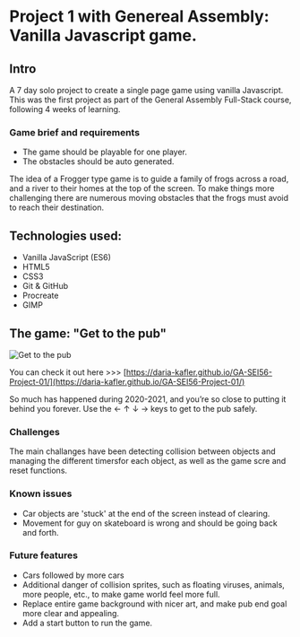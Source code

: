 # Project 1 with Genereal Assembly: Vanilla Javascript game.

## Intro
A 7 day solo project to create a single page game using vanilla Javascript. This was the first project as part of the General Assembly Full-Stack course, following 4 weeks of learning.

### Game brief and requirements
* The game should be playable for one player.
* The obstacles should be auto generated.

The idea of a Frogger type game is to guide a family of frogs across a road, and a river to their homes at the top of the screen.
To make things more challenging there are numerous moving obstacles that the frogs must avoid to reach their destination.

## Technologies used: 
* Vanilla JavaScript (ES6)
* HTML5
* CSS3
* Git & GitHub
* Procreate
* GIMP

## The game: "Get to the pub"
![Get to the pub](https://raw.githubusercontent.com/daria-kafler/GA-SEI56-Project-01/main/assets/Project01Screenshot.jpg)

You can check it out here >>> [https://daria-kafler.github.io/GA-SEI56-Project-01/](https://daria-kafler.github.io/GA-SEI56-Project-01/) 

So much has happened during 2020-2021, and you’re so close to putting it behind you forever. 
Use the ← ↑ ↓ →  keys to get to the pub safely.


### Challenges
The main challanges have been detecting collision between objects and managing the different timersfor each object, as well as the game scre and reset functions.

### Known issues
* Car objects are 'stuck' at the end of the screen instead of clearing.
* Movement for guy on skateboard is wrong and should be going back and forth.

### Future features
* Cars followed by more cars
* Additional danger of collision sprites, such as floating viruses, animals, more people, etc., to make game world feel more full.
* Replace entire game background with nicer art, and make pub end goal more clear and appealing.
* Add a start button to run the game.



